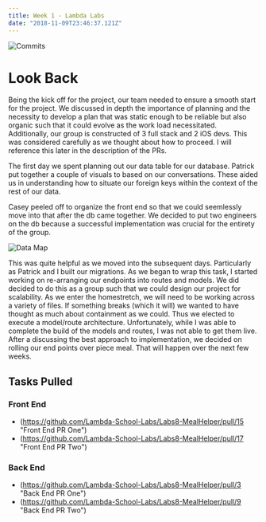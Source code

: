 ```yaml
---
title: Week 1 - Lambda Labs
date: "2018-11-09T23:46:37.121Z"
---
```


![Commits](../../src/assets/Commits.png)

# Look Back

Being the kick off for the project, our team needed to ensure a smooth start for the project. We discussed in depth the importance of planning and the necessity to develop a plan that was static enough to be reliable but also organic such that it could evolve as the work load necessitated. Additionally, our group is constructed of 3 full stack and 2 iOS devs. This was considered carefully as we thought about how to proceed. I will reference this later in the description of the PRs.

The first day we spent planning out our data table for our database. Patrick put together a couple of visuals to based on our conversations. These aided us in understanding how to situate our foreign keys within the context of the rest of our data.

Casey peeled off to organize the front end so that we could seemlessly move into that after the db came together. We decided to put two engineers on the db because a successful implementation was crucial for the entirety of the group.

![Data Map](../../src/assets/Datamap.png "Mapping our data prior to db construction")

This was quite helpful as we moved into the subsequent days. Particularly as Patrick and I built our migrations. As we began to wrap this task, I started working on re-arranging our endpoints into routes and models. We did decided to do this as a group such that we could design our project for scalability. As we enter the homestretch, we will need to be working across a variety of files. If something breaks (which it will) we wanted to have thought as much about containment as we could. Thus we elected to execute a model/route architecture. Unfortunately, while I was able to complete the build of the models and routes, I was not able to get them live. After a discussing the best approach to implementation, we decided on rolling our end points over piece meal. That will happen over the next few weeks.




## Tasks Pulled
### Front End
 - (https://github.com/Lambda-School-Labs/Labs8-MealHelper/pull/15 "Front End PR One")
 - (https://github.com/Lambda-School-Labs/Labs8-MealHelper/pull/17 "Front End PR Two")


### Back End

- (https://github.com/Lambda-School-Labs/Labs8-MealHelper/pull/3 "Back End PR One")
- (https://github.com/Lambda-School-Labs/Labs8-MealHelper/pull/9 "Back End PR Two")